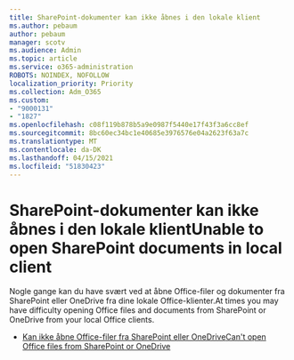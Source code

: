 ```yaml
---
title: SharePoint-dokumenter kan ikke åbnes i den lokale klient
ms.author: pebaum
author: pebaum
manager: scotv
ms.audience: Admin
ms.topic: article
ms.service: o365-administration
ROBOTS: NOINDEX, NOFOLLOW
localization_priority: Priority
ms.collection: Adm_O365
ms.custom:
- "9000131"
- "1827"
ms.openlocfilehash: c08f119b878b5a9e0987f5440e17f43f3a6cc8ef
ms.sourcegitcommit: 8bc60ec34bc1e40685e3976576e04a2623f63a7c
ms.translationtype: MT
ms.contentlocale: da-DK
ms.lasthandoff: 04/15/2021
ms.locfileid: "51830423"
---
```

# <a name="unable-to-open-sharepoint-documents-in-local-client"></a><span data-ttu-id="7c416-102">SharePoint-dokumenter kan ikke åbnes i den lokale klient</span><span class="sxs-lookup"><span data-stu-id="7c416-102">Unable to open SharePoint documents in local client</span></span>

<span data-ttu-id="7c416-103">Nogle gange kan du have svært ved at åbne Office-filer og dokumenter fra SharePoint eller OneDrive fra dine lokale Office-klienter.</span><span class="sxs-lookup"><span data-stu-id="7c416-103">At times you may have difficulty opening Office files and documents from SharePoint or OneDrive from your local Office clients.</span></span>

- [<span data-ttu-id="7c416-104">Kan ikke åbne Office-filer fra SharePoint eller OneDrive</span><span class="sxs-lookup"><span data-stu-id="7c416-104">Can't open Office files from SharePoint or OneDrive</span></span>](https://docs.microsoft.com/sharepoint/troubleshoot/administration/cant-open-office-files)
